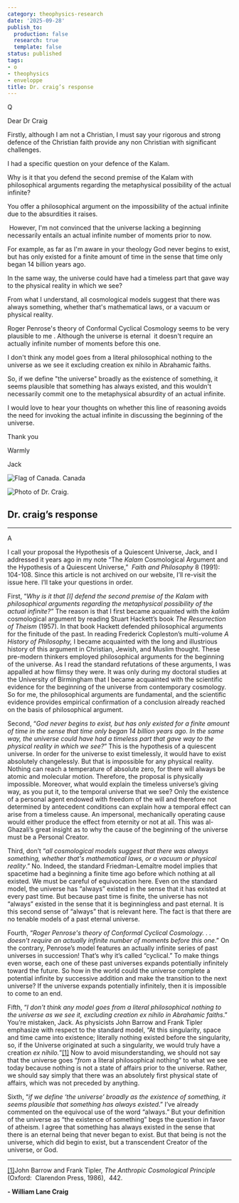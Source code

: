 ```yaml
---
category: theophysics-research
date: '2025-09-28'
publish_to:
  production: false
  research: true
  template: false
status: published
tags:
- o
- theophysics
- enveloppe
title: Dr. craig’s response
---
```

   
Q   
   
Dear Dr Craig   
   
Firstly, although I am not a Christian, I must say your rigorous and strong defence of the Christian faith provide any non Christian with significant challenges.   
   
I had a specific question on your defence of the Kalam.   
   
Why is it that you defend the second premise of the Kalam with philosophical arguments regarding the metaphysical possibility of the actual infinite?   
   
You offer a philosophical argument on the impossibility of the actual infinite due to the absurdities it raises.   
   
 However, I'm not convinced that the universe lacking a beginning necessarily entails an actual infinite number of moments prior to now.   
   
For example, as far as I'm aware in your theology God never begins to exist, but has only existed for a finite amount of time in the sense that time only began 14 billion years ago.   
   
In the same way, the universe could have had a timeless part that gave way to the physical reality in which we see?   
   
From what I understand, all cosmological models suggest that there was always something, whether that's mathematical laws, or a vacuum or physical reality.   
   
Roger Penrose's theory of Conformal Cyclical Cosmology seems to be very plausible to me . Although the universe is eternal  it doesn't require an actually infinite number of moments before this one.   
   
I don't think any model goes from a literal philosophical nothing to the universe as we see it excluding creation ex nihilo in Abrahamic faiths.   
   
So, if we define "the universe" broadly as the existence of something, it seems plausible that something has always existed, and this wouldn't necessarily commit one to the metaphysical absurdity of an actual infinite.   
   
I would love to hear your thoughts on whether this line of reasoning avoids the need for invoking the actual infinite in discussing the beginning of the universe.   
   
Thank you   
   
Warmly   
   
Jack   
   
![Flag of Canada.](https://www.reasonablefaith.org/images/site/flags/canada.png) Canada   
   
![Photo of Dr. Craig.](https://www.reasonablefaith.org/images/site/a2drcraig-img-1.jpg)   
   
## Dr. craig’s response   
   
___   
   
A   
   
I call your proposal the Hypothesis of a Quiescent Universe, Jack, and I addressed it years ago in my note “The _Kalam_ Cosmological Argument and the Hypothesis of a Quiescent Universe,”  _Faith and Philosophy_ 8 (1991): 104-108. Since this article is not archived on our website, I’ll re-visit the issue here. I’ll take your questions in order.   
   
First, “_Why is it that \[I\] defend the second premise of the Kalam with philosophical arguments regarding the metaphysical possibility of the actual infinite?”_ The reason is that I first became acquainted with the _kalām_ cosmological argument by reading Stuart Hackett’s book _The Resurrection of Theism_ (1957). In that book Hackett defended philosophical arguments for the finitude of the past. In reading Frederick Copleston’s multi-volume _A History of Philosophy,_ I became acquainted with the long and illustrious history of this argument in Christian, Jewish, and Muslim thought. These pre-modern thinkers employed philosophical arguments for the beginning of the universe. As I read the standard refutations of these arguments, I was appalled at how flimsy they were. It was only during my doctoral studies at the University of Birmingham that I became acquainted with the scientific evidence for the beginning of the universe from contemporary cosmology. So for me, the philosophical arguments are fundamental, and the scientific evidence provides empirical confirmation of a conclusion already reached on the basis of philosophical argument.   
   
Second, “_God never begins to exist, but has only existed for a finite amount of time in the sense that time only began 14 billion years ago. In the same way, the universe could have had a timeless part that gave way to the physical reality in which we see?_” This is the hypothesis of a quiescent universe. In order for the universe to exist timelessly, it would have to exist absolutely changelessly. But that is impossible for any physical reality. Nothing can reach a temperature of absolute zero, for there will always be atomic and molecular motion. Therefore, the proposal is physically impossible. Moreover, what would explain the timeless universe’s giving way, as you put it, to the temporal universe that we see? Only the existence of a personal agent endowed with freedom of the will and therefore not determined by antecedent conditions can explain how a temporal effect can arise from a timeless cause. An impersonal, mechanically operating cause would either produce the effect from eternity or not at all. This was al-Ghazali’s great insight as to why the cause of the beginning of the universe must be a Personal Creator.   
   
Third, don’t “_all cosmological models suggest that there was always something, whether that's mathematical laws, or a vacuum or physical reality_.” No. Indeed, the standard Friedman-Lemaître model implies that spacetime had a beginning a finite time ago before which nothing at all existed. We must be careful of equivocation here. Even on the standard model, the universe has “always” existed in the sense that it has existed at every past time. But because past time is finite, the universe has not “always” existed in the sense that it is beginningless and past eternal. It is this second sense of “always” that is relevant here. The fact is that there are no tenable models of a past eternal universe.   
   
Fourth, “_Roger Penrose's theory of Conformal Cyclical Cosmology. . . doesn't require an actually infinite number of moments before this one_.” On the contrary, Penrose’s model features an actually infinite series of past universes in succession! That’s why it’s called “cyclical.” To make things even worse, each one of these past universes expands potentially infinitely toward the future. So how in the world could the universe complete a potential infinite by successive addition and make the transition to the next universe? If the universe expands potentially infinitely, then it is impossible to come to an end.   
   
Fifth, “_I don't think any model goes from a literal philosophical nothing to the universe as we see it, excluding creation ex nihilo in Abrahamic faiths_.” You’re mistaken, Jack. As physicists John Barrow and Frank Tipler emphasize with respect to the standard model, “At this singularity, space and time came into existence; literally nothing existed before the singularity, so, if the Universe originated at such a singularity, we would truly have a creation _ex nihilo._”[\[1\]](https://www.reasonablefaith.org/writings/question-answer/the-timeless-universe-hypothesis#_ftn1) Now to avoid misunderstanding, we should not say that the universe goes “_from_ a literal philosophical nothing” to what we see today because nothing is not a state of affairs prior to the universe. Rather, we should say simply that there was an absolutely first physical state of affairs, which was not preceded by anything.   
   
Sixth, “_if we define ‘the universe’ broadly as the existence of something, it seems plausible that something has always existed_.” I’ve already commented on the equivocal use of the word “always.” But your definition of the universe as “the existence of something” begs the question in favor of atheism. I agree that something has always existed in the sense that there is an eternal being that never began to exist. But that being is not the universe, which did begin to exist, but a transcendent Creator of the universe, or God.   
   
___   
   
[\[1\]](https://www.reasonablefaith.org/writings/question-answer/the-timeless-universe-hypothesis#_ftnref1)John Barrow and Frank Tipler, _The Anthropic Cosmological Principle_ (Oxford:  Clarendon Press, 1986),  442.   
   
**\- William Lane Craig**